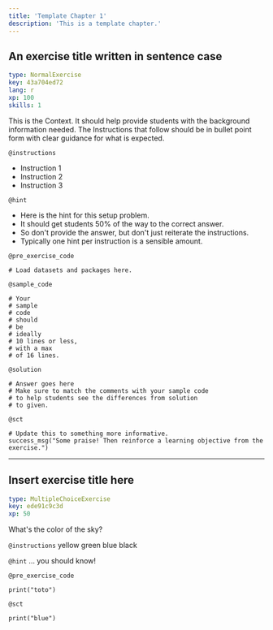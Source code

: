 ```yaml
---
title: 'Template Chapter 1'
description: 'This is a template chapter.'
---
```


## An exercise title written in sentence case

```yaml
type: NormalExercise
key: 43a704ed72
lang: r
xp: 100
skills: 1
```

This is the Context. It should help provide students with the background information needed.
The Instructions that follow should be in bullet point form with clear guidance for what is expected.

`@instructions`
- Instruction 1
- Instruction 2
- Instruction 3

`@hint`
- Here is the hint for this setup problem. 
- It should get students 50% of the way to the correct answer.
- So don't provide the answer, but don't just reiterate the instructions.
- Typically one hint per instruction is a sensible amount.

`@pre_exercise_code`
```{r}
# Load datasets and packages here.
```

`@sample_code`
```{r}
# Your
# sample
# code
# should
# be
# ideally
# 10 lines or less,
# with a max
# of 16 lines.
```

`@solution`
```{r}
# Answer goes here
# Make sure to match the comments with your sample code
# to help students see the differences from solution
# to given.
```

`@sct`
```{r}
# Update this to something more informative.
success_msg("Some praise! Then reinforce a learning objective from the exercise.")
```

---

## Insert exercise title here

```yaml
type: MultipleChoiceExercise
key: ede91c9c3d
xp: 50
```

What's the color of the sky?

`@instructions`
yellow
green
blue
black

`@hint`
... you should know!

`@pre_exercise_code`
```{r}
print("toto")
```

`@sct`
```{r}
print("blue")
```
